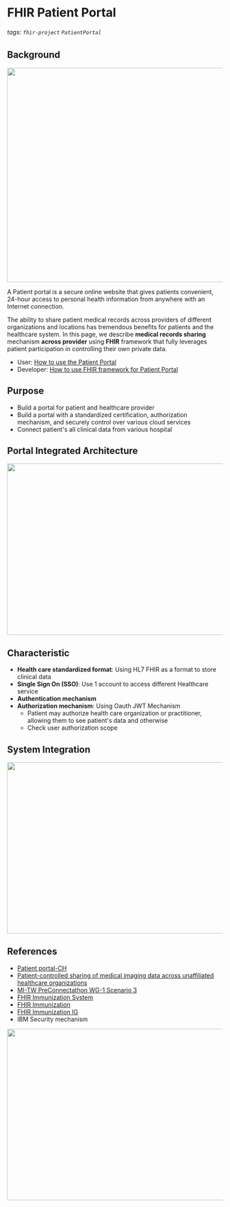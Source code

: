 # FHIR Patient Portal
###### tags: `fhir-project` `PatientPortal`


## Background
<img src="https://i.imgur.com/bniuoCR.png" width="550" height="500">

A Patient portal is a secure online website that gives patients convenient, 24-hour access to personal health information from anywhere with an Internet connection.

The ability to share patient medical records across providers of different organizations and locations has tremendous benefits for patients and the healthcare system. 
In this page, we describe **medical records sharing** mechanism **across provider** using **FHIR** framework that fully leverages patient participation in controlling their own private data.
* User: [How to use the Patient Portal](https://hackmd.io/lnw8mD6CTTqteqJu3ubhYA)
* Developer: [How to use FHIR framework for Patient Portal](https://hackmd.io/-oO9nYS7TeGgpCta9z2nNg)

## Purpose
* Build a portal for patient and healthcare provider
* Build a portal with a standardized certification, authorization mechanism, and securely control over various cloud services
* Connect patient's all clinical data from various hospital

## Portal Integrated Architecture
<img src="https://i.imgur.com/65k0HVg.png" width="600" height="400">

## Characteristic
* **Health care standardized format**: Using HL7 FHIR as a format to store clinical data
* **Single Sign On (SSO)**: Use 1 account to access different Healthcare service
* **Authentication mechanism**
* **Authorization mechanism**: Using Oauth JWT Mechanism 
    * Patient may authorize health care organization or practitioner, allowing them to see patient's data and otherwise
    * Check user authorization scope

## System Integration
<!-- ### EHR X Patient Portal (Chinese version) -->
<img src="https://i.imgur.com/l8K5uVS.png" width="600" height="400">

## References
* [Patient portal-CH](https://hackmd.io/3-YA4NIlSduzirHccnIq6A)
* [Patient-controlled sharing of medical imaging data across unaffiliated healthcare organizations](https://www.ncbi.nlm.nih.gov/pmc/articles/PMC3555338/)
* [MI-TW PreConnectathon WG-1 Scenario 3](https://mitw.dicom.org.tw/preconnectathon1.html)
* [FHIR Immunization System](https://github.com/107711119/project) 
* [FHIR Immunization](https://hackmd.io/@w7Qw2wVXT6-Smrvv3RWxEQ/S1YbQmwzY)
* [FHIR Immunization IG](https://build.fhir.org/ig/HL7/fhir-shc-vaccination-ig/)
* IBM Security mechanism
<img src="https://i.imgur.com/A7bPsaw.png" width="600" height="400">
